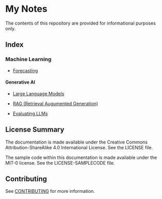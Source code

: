 # My Notes
The contents of this repository are provided for informational purposes only. 



## Index



### Machine Learning
* [Forecasting](./docs/Forecasting.md)

#### Generative AI
* [Large Language Models](./docs/Large_Language_Models.md)

* [RAG (Retrieval Augumented Generation)](./docs/RAG.md)

* [Evaluating LLMs](./docs/Evaluating_LLMs.md)





## License Summary

The documentation is made available under the Creative Commons Attribution-ShareAlike 4.0 International License. See the LICENSE file.

The sample code within this documentation is made available under the MIT-0 license. See the LICENSE-SAMPLECODE file.



## Contributing

See [CONTRIBUTING](CONTRIBUTING.md#security-issue-notifications) for more information.
